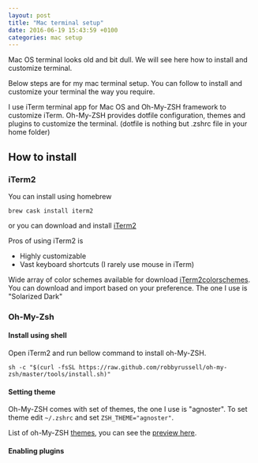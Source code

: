 ```yaml
---
layout: post
title: "Mac terminal setup"
date: 2016-06-19 15:43:59 +0100
categories: mac setup
---
```


Mac OS terminal looks old and bit dull. We will see here how to install and customize terminal.

Below steps are for my mac terminal setup. You can follow to install and customize your terminal the way you require.

I use iTerm terminal app for Mac OS and Oh-My-ZSH framework to customize iTerm.
Oh-My-ZSH provides dotfile configuration, themes and plugins to customize the terminal. (dotfile is nothing but .zshrc file in your home folder)

## **How to install**

### **iTerm2**

You can install using homebrew

`brew cask install iterm2`

or you can download and install [iTerm2](https://www.iterm2.com/)

Pros of using iTerm2 is

* Highly customizable
* Vast keyboard shortcuts (I rarely use mouse in iTerm)

Wide array of color schemes available for download [iTerm2colorschemes](http://iterm2colorschemes.com/). You can download and import based on your preference. The one I use is "Solarized Dark"

### **Oh-My-Zsh**

#### **Install using shell**

Open iTerm2 and run bellow command to install oh-My-ZSH.

```shell
sh -c "$(curl -fsSL https://raw.github.com/robbyrussell/oh-my-zsh/master/tools/install.sh)"
```

#### **Setting theme**

Oh-My-ZSH comes with set of themes, the one I use is "agnoster". To set theme edit `~/.zshrc` and set `ZSH_THEME="agnoster"`.

List of oh-My-ZSH [themes](https://github.com/robbyrussell/oh-my-zsh/tree/master/themes/), you can see the [preview here](https://github.com/robbyrussell/oh-my-zsh/wiki/Themes).

#### **Enabling plugins**

